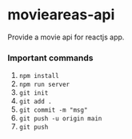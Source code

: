 # movieareas-api

Provide a movie api for reactjs app.

### Important commands

1. `npm install`
2. `npm run server`
3. `git init`
4. `git add .`
5. `git commit -m "msg"`
6. `git push -u origin main`
7. `git push`
